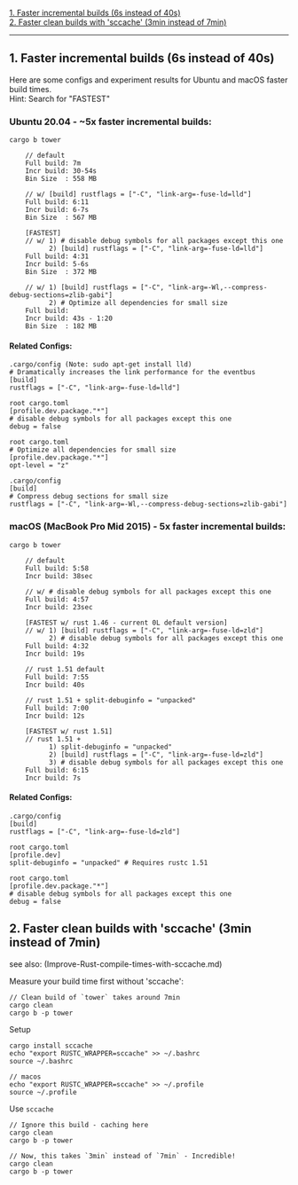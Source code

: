
[1. Faster incremental builds (6s instead of 40s)](#1)  
[2. Faster clean builds with 'sccache' (3min instead of 7min)](#2)

------------------------------

<a name="1"/>

## 1. Faster incremental builds (6s instead of 40s)

Here are some configs and experiment results for Ubuntu and macOS faster build times.  
Hint: Search for "FASTEST"

### Ubuntu 20.04 - ~5x faster incremental builds:

```
cargo b tower

    // default 
    Full build: 7m
    Incr build: 30-54s
    Bin Size  : 558 MB    

    // w/ [build] rustflags = ["-C", "link-arg=-fuse-ld=lld"]    
    Full build: 6:11
    Incr build: 6-7s
    Bin Size  : 567 MB          
    
    [FASTEST]
    // w/ 1) # disable debug symbols for all packages except this one 
          2) [build] rustflags = ["-C", "link-arg=-fuse-ld=lld"]    
    Full build: 4:31
    Incr build: 5-6s
    Bin Size  : 372 MB   

    // w/ 1) [build] rustflags = ["-C", "link-arg=-Wl,--compress-debug-sections=zlib-gabi"]
          2) # Optimize all dependencies for small size
    Full build: 
    Incr build: 43s - 1:20
    Bin Size  : 182 MB
```

#### Related Configs: 

```
.cargo/config (Note: sudo apt-get install lld)
# Dramatically increases the link performance for the eventbus
[build]
rustflags = ["-C", "link-arg=-fuse-ld=lld"]   

root cargo.toml 
[profile.dev.package."*"]
# disable debug symbols for all packages except this one
debug = false
   
root cargo.toml 
# Optimize all dependencies for small size
[profile.dev.package."*"]
opt-level = "z"

.cargo/config
[build]
# Compress debug sections for small size
rustflags = ["-C", "link-arg=-Wl,--compress-debug-sections=zlib-gabi"]
```

### macOS (MacBook Pro Mid 2015) - 5x faster incremental builds:

```
cargo b tower

    // default 
    Full build: 5:58
    Incr build: 38sec

    // w/ # disable debug symbols for all packages except this one 
    Full build: 4:57
    Incr build: 23sec

    [FASTEST w/ rust 1.46 - current 0L default version]
    // w/ 1) [build] rustflags = ["-C", "link-arg=-fuse-ld=zld"]
          2) # disable debug symbols for all packages except this one
    Full build: 4:32
    Incr build: 19s    

    // rust 1.51 default
    Full build: 7:55
    Incr build: 40s
    
    // rust 1.51 + split-debuginfo = "unpacked"
    Full build: 7:00
    Incr build: 12s

    [FASTEST w/ rust 1.51]
    // rust 1.51 + 
          1) split-debuginfo = "unpacked"
          2) [build] rustflags = ["-C", "link-arg=-fuse-ld=zld"]
          3) # disable debug symbols for all packages except this one    
    Full build: 6:15
    Incr build: 7s
```

#### Related Configs: 
```
.cargo/config
[build] 
rustflags = ["-C", "link-arg=-fuse-ld=zld"]

root cargo.toml 
[profile.dev]
split-debuginfo = "unpacked" # Requires rustc 1.51

root cargo.toml 
[profile.dev.package."*"]
# disable debug symbols for all packages except this one
debug = false
```

<a name="2"/>   

## 2. Faster clean builds with 'sccache' (3min instead of 7min)

see also: (Improve-Rust-compile-times-with-sccache.md)

Measure your build time first without 'sccache':  

```
// Clean build of `tower` takes around 7min
cargo clean 
cargo b -p tower 
```

Setup  
```
cargo install sccache
echo "export RUSTC_WRAPPER=sccache" >> ~/.bashrc
source ~/.bashrc

// macos 
echo "export RUSTC_WRAPPER=sccache" >> ~/.profile
source ~/.profile  
```

Use `sccache`  
```
// Ignore this build - caching here
cargo clean 
cargo b -p tower 

// Now, this takes `3min` instead of `7min` - Incredible!
cargo clean 
cargo b -p tower 

```


